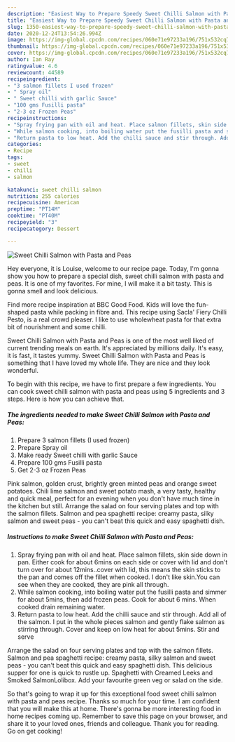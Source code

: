 ```yaml
---
description: "Easiest Way to Prepare Speedy Sweet Chilli Salmon with Pasta and Peas"
title: "Easiest Way to Prepare Speedy Sweet Chilli Salmon with Pasta and Peas"
slug: 1350-easiest-way-to-prepare-speedy-sweet-chilli-salmon-with-pasta-and-peas
date: 2020-12-24T13:54:26.994Z
image: https://img-global.cpcdn.com/recipes/060e71e97233a196/751x532cq70/sweet-chilli-salmon-with-pasta-and-peas-recipe-main-photo.jpg
thumbnail: https://img-global.cpcdn.com/recipes/060e71e97233a196/751x532cq70/sweet-chilli-salmon-with-pasta-and-peas-recipe-main-photo.jpg
cover: https://img-global.cpcdn.com/recipes/060e71e97233a196/751x532cq70/sweet-chilli-salmon-with-pasta-and-peas-recipe-main-photo.jpg
author: Ian Ray
ratingvalue: 4.6
reviewcount: 44589
recipeingredient:
- "3 salmon fillets I used frozen"
- " Spray oil"
- " Sweet chilli with garlic Sauce"
- "100 gms Fusilli pasta"
- "2-3 oz Frozen Peas"
recipeinstructions:
- "Spray frying pan with oil and heat. Place salmon fillets, skin side down in pan. Either cook for about 6mins on each side or cover with lid and don&#39;t turn over for about 12mins..cover with lid, this means the skin sticks to the pan and comes off the fillet when cooked. I don&#39;t like skin.You can see when they are cooked, they are pink all through."
- "While salmon cooking, into boiling water put the fusilli pasta and simmer for about 5mins, then add frozen peas. Cook for about 6 mins. When cooked drain remaining water."
- "Return pasta to low heat. Add the chilli sauce and stir through. Add all of the salmon. I put in the whole pieces salmon and gently flake salmon as stirring through. Cover and keep on low heat for about 5mins. Stir and serve"
categories:
- Recipe
tags:
- sweet
- chilli
- salmon

katakunci: sweet chilli salmon 
nutrition: 255 calories
recipecuisine: American
preptime: "PT14M"
cooktime: "PT40M"
recipeyield: "3"
recipecategory: Dessert

---
```



![Sweet Chilli Salmon with Pasta and Peas](https://img-global.cpcdn.com/recipes/060e71e97233a196/751x532cq70/sweet-chilli-salmon-with-pasta-and-peas-recipe-main-photo.jpg)

Hey everyone, it is Louise, welcome to our recipe page. Today, I'm gonna show you how to prepare a special dish, sweet chilli salmon with pasta and peas. It is one of my favorites. For mine, I will make it a bit tasty. This is gonna smell and look delicious.

Find more recipe inspiration at BBC Good Food. Kids will love the fun-shaped pasta while packing in fibre and. This recipe using Sacla&#39; Fiery Chilli Pesto, is a real crowd pleaser. I like to use wholewheat pasta for that extra bit of nourishment and some chilli.

Sweet Chilli Salmon with Pasta and Peas is one of the most well liked of current trending meals on earth. It's appreciated by millions daily. It's easy, it is fast, it tastes yummy. Sweet Chilli Salmon with Pasta and Peas is something that I have loved my whole life. They are nice and they look wonderful.


To begin with this recipe, we have to first prepare a few ingredients. You can cook sweet chilli salmon with pasta and peas using 5 ingredients and 3 steps. Here is how you can achieve that.

<!--inarticleads1-->

##### The ingredients needed to make Sweet Chilli Salmon with Pasta and Peas:

1. Prepare 3 salmon fillets (I used frozen)
1. Prepare  Spray oil
1. Make ready  Sweet chilli with garlic Sauce
1. Prepare 100 gms Fusilli pasta
1. Get 2-3 oz Frozen Peas


Pink salmon, golden crust, brightly green minted peas and orange sweet potatoes. Chili lime salmon and sweet potato mash, a very tasty, healthy and quick meal, perfect for an evening when you don&#39;t have much time in the kitchen but still. Arrange the salad on four serving plates and top with the salmon fillets. Salmon and pea spaghetti recipe: creamy pasta, silky salmon and sweet peas - you can&#39;t beat this quick and easy spaghetti dish. 

<!--inarticleads2-->

##### Instructions to make Sweet Chilli Salmon with Pasta and Peas:

1. Spray frying pan with oil and heat. Place salmon fillets, skin side down in pan. Either cook for about 6mins on each side or cover with lid and don&#39;t turn over for about 12mins..cover with lid, this means the skin sticks to the pan and comes off the fillet when cooked. I don&#39;t like skin.You can see when they are cooked, they are pink all through.
1. While salmon cooking, into boiling water put the fusilli pasta and simmer for about 5mins, then add frozen peas. Cook for about 6 mins. When cooked drain remaining water.
1. Return pasta to low heat. Add the chilli sauce and stir through. Add all of the salmon. I put in the whole pieces salmon and gently flake salmon as stirring through. Cover and keep on low heat for about 5mins. Stir and serve


Arrange the salad on four serving plates and top with the salmon fillets. Salmon and pea spaghetti recipe: creamy pasta, silky salmon and sweet peas - you can&#39;t beat this quick and easy spaghetti dish. This delicious supper for one is quick to rustle up. Spaghetti with Creamed Leeks and Smoked SalmonLolibox. Add your favourite green veg or salad on the side. 

So that's going to wrap it up for this exceptional food sweet chilli salmon with pasta and peas recipe. Thanks so much for your time. I am confident that you will make this at home. There's gonna be more interesting food in home recipes coming up. Remember to save this page on your browser, and share it to your loved ones, friends and colleague. Thank you for reading. Go on get cooking!
